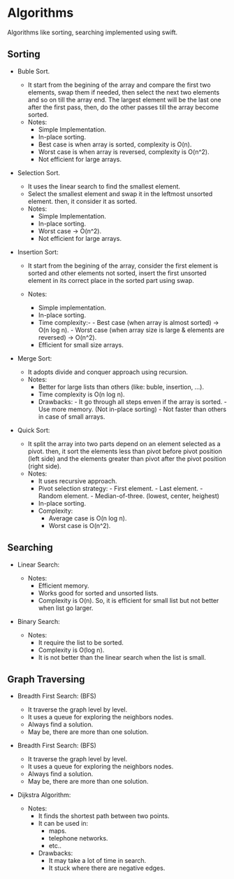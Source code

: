 
# Algorithms
  Algorithms like sorting, searching implemented using swift.


  ## Sorting
  
  - Buble Sort.
      - It start from the begining of the array and compare the first two elements, swap them if needed, then select the next two elements and so on till the array end. The largest element will be the last one after the first pass, then, do the other passes till the array become sorted.
      -  Notes:
            - Simple Implementation.
            - In-place sorting.
            - Best case is when array is sorted, complexity is O(n).
            - Worst case is when array is reversed, complexity is O(n^2).
            - Not efficient for large arrays.
  
  
  - Selection Sort.
      - It uses the linear search to find the smallest element.
      - Select the smallest element and swap it in the leftmost unsorted element. then, it consider it as sorted.
      - Notes:
        - Simple Implementation.
        - In-place sorting.
        - Worst case -> O(n^2).
        - Not efficient for large arrays.


  - Insertion Sort:
      - It start from the begining of the array, consider the first element is sorted and other elements not sorted, insert the first unsorted element in its correct place in the sorted part using swap.
 
       - Notes:
            - Simple implementation.
            - In-place sorting.
            - Time complexity:-
                  -  Best case (when array is almost sorted) -> O(n log n).
                  - Worst case (when array size is large & elements are reversed) -> O(n^2).
            - Efficient for small size arrays.


  - Merge Sort:
      - It adopts divide and conquer approach using recursion.
      - Notes:
          - Better for large lists than others (like: buble, insertion, ...).
          - Time complexity is O(n log n).
          - Drawbacks:
                - It go through all steps enven if the array is sorted.
                - Use more memory. (Not in-place sorting)
                - Not faster than others in case of small arrays.




  - Quick Sort:
      - It split the array into two parts depend on an element selected as a pivot. then, it sort the elements less than pivot before pivot position (left side) and the elements greater than pivot after the pivot position (right side).
      - Notes:
          - It uses recursive approach.
          - Pivot selection strategy:
                - First element.
                - Last element.
                - Random element.
                - Median-of-three. (lowest, center, heighest)
          - In-place sorting.
          - Complexity:
              - Average case is O(n log n).
              - Worst case is O(n^2).



  ## Searching

   - Linear Search:
      - Notes:
          - Efficient memory.
          - Works good for sorted and unsorted lists.
          - Complexity is O(n). So, it  is efficient for small list but not better when list go larger.


  - Binary Search:
       - Notes:
           - It require the list to be sorted.
           - Complexity is O(log n).
           - It is not better than the linear search when the list is small.



 ## Graph Traversing
 
  - Breadth First Search:  (BFS)
    
    - It traverse the graph level by level.
    - It uses a queue for exploring the neighbors nodes.
    - Always find a solution.
    - May be, there are more than one solution.

  - Breadth First Search: (BFS)
     - It traverse the graph level by level.
     - It uses a queue for exploring the neighbors nodes.
     - Always find a solution.
     - May be, there are more than one solution.

  - Dijkstra Algorithm:
      - Notes:
           - It finds the shortest path between two points.
           - It can be used in:
              - maps.
              - telephone networks.
              - etc..
           - Drawbacks:
              - It may take a lot of time in search.
              - It stuck where there are negative edges.
